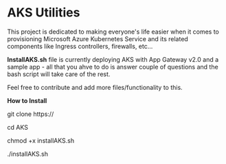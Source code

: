 # AKS Utilities

This project is dedicated to making everyone's life easier when it comes to provisioning Microsoft Azure Kubernetes Service and its related components like Ingress controllers, firewalls, etc...

<b>InstallAKS.sh</b> file is currently deploying AKS with App Gateway v2.0 and a sample app - all that you ahve to do is answer couple of questions and the bash script will take care of the rest.


Feel free to contribute and add more files/functionality to this.

<b>How to Install</b>

git clone https://

cd AKS

chmod +x installAKS.sh 

./installAKS.sh 

